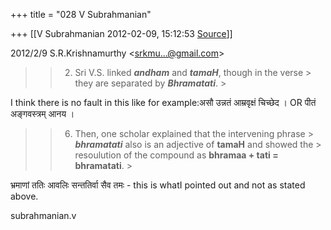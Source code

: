 +++
title = "028 V Subrahmanian"

+++
[[V Subrahmanian	2012-02-09, 15:12:53 [Source](https://groups.google.com/g/bvparishat/c/zS23nECkDwY)]]



  
  

2012/2/9 S.R.Krishnamurthy \<[srkmu...@gmail.com]()\>

  

> 
> > 2. Sri V.S. linked ***andham*** and ***tamaH***, though in the verse > they are separated by ***Bhramatati***. >
> 

  

I think there is no fault in this like for example:असौ उन्नतं आम्रवृक्षं चिच्छेद । OR पीतं अङ्गवस्त्रम् आनय ।

  



> 
> > 6. Then, one scholar explained that the intervening phrase > ***bhramatati*** also is an adjective of **tamaH** and showed the > resoulution of the compound as **bhramaa + tati = bhramatati**. >
> 

  

भ्रमाणां ततिः आवलिः सन्ततिर्वा सैव तमः - this is whatI pointed out and not as stated above. 

  

subrahmanian.v

> 
> > 
> >   
> > 
> > 
> > 
> > 
> > 
> > 
> > 

